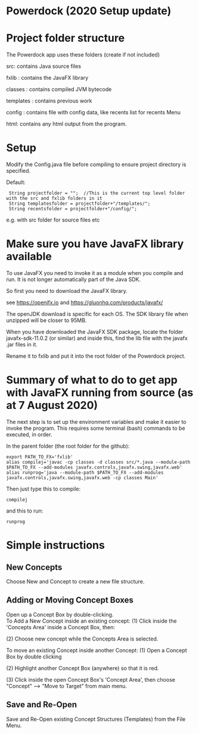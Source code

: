 # Powerdock (2020 Setup update)

# Project folder structure

The Powerdock app uses these folders (create if not included)

src: contains Java source files

fxlib : contains the JavaFX library

classes : contains compiled JVM bytecode

templates : contains previous work

config : contains file with config data, like recents list for recents Menu

html: contains any html output from the program.

# Setup

Modify the Config.java file before compiling to ensure project directory is specified.

Default:

```
 String projectfolder = "";  //This is the current top level folder with the src and fxlib folders in it
 String templatesfolder = projectfolder+"/templates/";
 String recentsfolder = projectfolder+"/config/";
```
e.g. with src folder for source files etc

# Make sure you have JavaFX library available

To use JavaFX you need to invoke it as a module when you compile and run.  It is not longer automatically part of the Java SDK.

So first you need to download the JavaFX library.

see https://openjfx.io and https://gluonhq.com/products/javafx/

The openJDK download is specific for each OS.  The SDK library file when unzipped will be closer to 95MB.

When you have downloaded the JavaFX SDK package, locate the folder javafx-sdk-11.0.2 (or similar) and inside this, find the lib file with the javafx .jar files in it.  

Rename it to fxlib and put it into the root folder of the Powerdock project.

# Summary of what to do to get app with JavaFX running from source (as at 7 August 2020)

The next step is to set up the environment variables and make it easier to invoke the program.  This requires some terminal (bash) commands to be executed, in order.

In the parent folder (the root folder for the github):

```
export PATH_TO_FX='fxlib'
alias compilej='javac -cp classes -d classes src/*.java --module-path $PATH_TO_FX --add-modules javafx.controls,javafx.swing,javafx.web'
alias runprog='java --module-path $PATH_TO_FX --add-modules javafx.controls,javafx.swing,javafx.web -cp classes Main'
```

Then just type this to compile:

```
compilej 
```
and this to run:

```
runprog
```

# Simple instructions

## New Concepts

Choose New and Concept to create a new file structure.

## Adding or Moving Concept Boxes

Open up a Concept Box by double-clicking.  
To Add a New Concept inside an existing concept:
 (1) Click inside the 'Concepts Area' inside a Concept Box, then:
 
 (2) Choose new concept while the Concepts Area is selected.
 
To move an existing Concept inside another Concept:
(1) Open a Concept Box by double clicking 

(2) Highlight another Concept Box (anywhere) so that it is red.

(3) Click inside the open Concept Box's 'Concept Area', then choose "Concept" --> "Move to Target" from main menu.

## Save and Re-Open

Save and Re-Open existing Concept Structures (Templates) from the File Menu.
